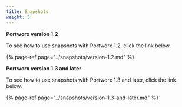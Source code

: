 ```yaml
---
title: Snapshots
weight: 5
---
```


**Portworx version 1.2**

To see how to use snapshots with Portworx 1.2, click the link below.

{% page-ref page="../snapshots/version-1.2.md" %}

**Portworx version 1.3 and later**

To see how to use snapshots with Portworx 1.3 and later, click the link below.

{% page-ref page="../snapshots/version-1.3-and-later.md" %}

